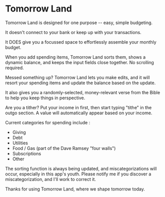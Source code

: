 # Tomorrow Land

Tomorrow Land is designed for one purpose -- easy, simple budgeting.

It doesn't connect to your bank or keep up with your transactions.

It DOES give you a focussed space to effortlessly assemble your monthly budget.

When you add spending items, Tomorrow Land sorts them, shows a dynamic balance, and keeps the input fields close together. No scrolling required.

Messed something up? Tomorrow Land lets you make edits, and it will resort your spending items and update the balance based on the update.

It also gives you a randomly-selected, money-relevant verse from the Bible to help you keep things in perspective.

Are you a tither? Put your income in first, then start typing "tithe" in the outgo section. A value will automatically appear based on your income.

Current categories for spending include :

- Giving
- Debt
- Utilities
- Food / Gas (part of the Dave Ramsey "four walls")
- Subscriptions
- Other

The sorting function is always being updated, and miscategorizations will occur, especially in this app's youth. Please notify me if you discover a miscategorization, and I'll work to correct it.

Thanks for using Tomorrow Land, where we shape tomorrow today.
